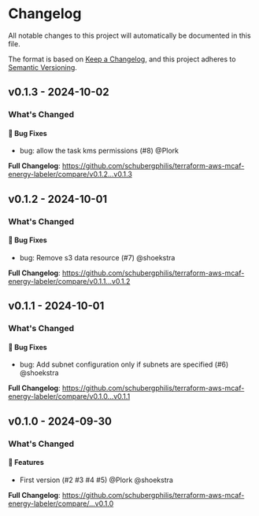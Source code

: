 # Changelog

All notable changes to this project will automatically be documented in this file.

The format is based on [Keep a Changelog](https://keepachangelog.com/en/1.0.0/),
and this project adheres to [Semantic Versioning](https://semver.org/spec/v2.0.0.html).

## v0.1.3 - 2024-10-02

### What's Changed

#### 🐛 Bug Fixes

* bug: allow the task kms permissions (#8) @Plork

**Full Changelog**: https://github.com/schubergphilis/terraform-aws-mcaf-energy-labeler/compare/v0.1.2...v0.1.3

## v0.1.2 - 2024-10-01

### What's Changed

#### 🐛 Bug Fixes

* bug: Remove s3 data resource (#7) @shoekstra

**Full Changelog**: https://github.com/schubergphilis/terraform-aws-mcaf-energy-labeler/compare/v0.1.1...v0.1.2

## v0.1.1 - 2024-10-01

### What's Changed

#### 🐛 Bug Fixes

* bug: Add subnet configuration only if subnets are specified (#6) @shoekstra

**Full Changelog**: https://github.com/schubergphilis/terraform-aws-mcaf-energy-labeler/compare/v0.1.0...v0.1.1

## v0.1.0 - 2024-09-30

### What's Changed

#### 🚀 Features

* First version (#2 #3 #4 #5) @Plork @shoekstra

**Full Changelog**: https://github.com/schubergphilis/terraform-aws-mcaf-energy-labeler/compare/...v0.1.0
